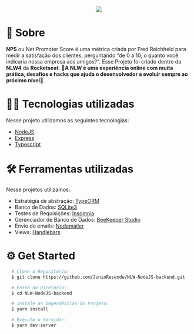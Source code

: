 <h1 align="center">
  <img src="https://ik.imagekit.io/ij3myhonv21/nps_logo-2-1_aUYDW8loO.jpg">
</h1>


# 📖 Sobre

**NPS** ou Net Promoter Score é uma métrica criada por Fred Reichheld para medir a satisfação dos clientes, perguntando “de 0 a 10, o quanto você indicaria nossa empresa aos amigos?". Esse Projeto foi criado dentro da
**NLW4** da **Rocketseat**. 🚀**A NLW é uma experiência online com muita prática, desafios e hacks que ajuda o desenvolvedor a evoluir sempre ao próximo nível**🚀.

# 👨‍💻 Tecnologias utilizadas

Nesse projeto utilizamos as seguintes tecnologias:

- [NodeJS](https://nodejs.org/)
- [Express](https://expressjs.com/)
- [Typescript](https://www.typescriptlang.org/)

# 🛠 Ferramentas utilizadas

Nesse projetos utilizamos:

- Estratégia de abstração: [TypeORM](https://typeorm.io/#/)
- Banco de Dados: [SQLite3](https://www.sqlite.org/index.html)
- Testes de Requisições: [Insomnia](https://insomnia.rest/download/)
- Gerenciador de Banco de Dados: [BeeKeeper Studio](https://www.beekeeperstudio.io/)
- Envio de emails: [Nodemailer](https://nodemailer.com/about/)
- Views: [Handlebars](https://handlebarsjs.com/)

# ⚙️ Get Started

```bash
  # Clone o Repositório:
  $ git clone https://github.com/JunioResende/NLW-NodeJS-backend.git

  # Entre no Diretório:
  $ cd NLW-NodeJS-backend

  # Instale as Dependências do Projeto:
  $ yarn install

  # Execute o Servidor:
  $ yarn dev:server
```
